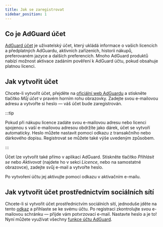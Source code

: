 ```yaml
---
title: Jak se zaregistrovat
sidebar_position: 1
---
```


## Co je AdGuard účet

[AdGuard účet](https://my.adguard.com/) je uživatelský účet, který ukládá informace o vašich licencích a předplatných AdGuardu, aktivních zařízeních, historii nákupů, preferovaném jazyce a dalších preferencích. Mnoho AdGuard produktů nabízí možnost aktivace zadáním pověření k AdGuard účtu, pokud obsahuje platnou licenci.

## Jak vytvořit účet

Chcete-li vytvořit účet, přejděte na [oficiální web AdGuardu](https://adguard.com/welcome.html) a stiskněte tlačítko *Můj účet* v pravém horním rohu obrazovky. Zadejte svou e-mailovou adresu a vytvořte si heslo — váš účet bude zaregistrován.

:::tip

Pokud při nákupu licence zadáte svou e-mailovou adresu nebo licenci spojenou s vaší e-mailovou adresou obdržíte jako dárek, účet se vytvoří automaticky. Heslo můžete nastavit pomocí odkazu z transakčního nebo dárkového dopisu. Registrovat se můžete také výše uvedeným způsobem.

:::

Účet lze vytvořit také přímo v aplikaci AdGuard. Stiskněte tlačítko *Přihlásit se* nebo *Aktivovat* (najdete ho v sekci *Licence*, nebo na samostatné obrazovce), zadejte svůj e-mail a vytvořte heslo.

Po vytvoření účtu jej aktivujte pomocí odkazu v aktivačním e-mailu.

## Jak vytvořit účet prostřednictvím sociálních sítí

Chcete-li si vytvořit účet prostřednictvím sociálních sítí, jednoduše jděte na tento [odkaz](https://auth.adguard.info/login.html) a přihlaste se ke svému účtu. Po registraci zkontrolujte svou e-mailovou schránku — přijde vám potvrzovací e-mail. Nastavte heslo a je to! Nyní můžete využívat všechny [funkce účtu AdGuard](https://adguard.app/kb/general/account/features/).
